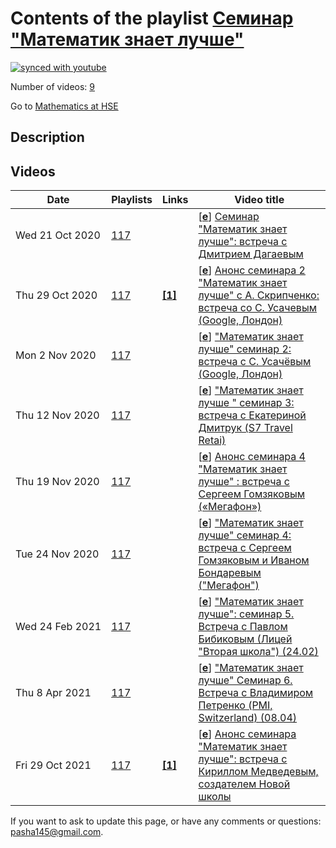 # Contents of the playlist [Семинар "Математик знает лучше"](https://www.youtube.com/playlist?list=PLq3E5oubNNoBImIGlY8v05VZOOZeEYL2M)

[![synced with youtube](https://img.shields.io/github/last-commit/mathphysschool/mathphysschool.github.io/autoupdate1?label=synced%20with%20youtube)](https://github.com/mathphysschool/mathphysschool.github.io/commits/autoupdate1)

Number of videos: [9](#videos)

Go to [Mathematics at HSE](../README.md)

## Description



## Videos

|Date|Playlists|Links|Video title|
|---|---|---|---|
| Wed&nbsp;21&nbsp;Oct&nbsp;2020 | [117](../playlists/117 "Семинар &#34;Математик знает лучше&#34;") |  | [[**e**](https://studio.youtube.com/video/C63EAT-R9G4/edit "Edit")] [Семинар &#34;Математик знает лучше&#34;: встреча с Дмитрием Дагаевым](https://www.youtube.com/watch?v=C63EAT-R9G4&list=PLq3E5oubNNoBImIGlY8v05VZOOZeEYL2M) |
| Thu&nbsp;29&nbsp;Oct&nbsp;2020 | [117](../playlists/117 "Семинар &#34;Математик знает лучше&#34;") | [**[1]**](https://math.hse.ru/announcements/412259099.html) | [[**e**](https://studio.youtube.com/video/PjFvMUB89Lo/edit "Edit")] [Анонс семинара 2 &#34;Математик знает лучше&#34; с  А. Скрипченко:  встреча со С. Усачевым (Google, Лондон)](https://www.youtube.com/watch?v=PjFvMUB89Lo&list=PLq3E5oubNNoBImIGlY8v05VZOOZeEYL2M "Подробности по ссылке: https://math.hse.ru/announcements/412259099.html") |
| Mon&nbsp;2&nbsp;Nov&nbsp;2020 | [117](../playlists/117 "Семинар &#34;Математик знает лучше&#34;") |  | [[**e**](https://studio.youtube.com/video/upT8LJeAcQg/edit "Edit")] [&#34;Математик знает лучше&#34; семинар 2: встреча с С. Усачёвым (Google, Лондон)](https://www.youtube.com/watch?v=upT8LJeAcQg&list=PLq3E5oubNNoBImIGlY8v05VZOOZeEYL2M) |
| Thu&nbsp;12&nbsp;Nov&nbsp;2020 | [117](../playlists/117 "Семинар &#34;Математик знает лучше&#34;") |  | [[**e**](https://studio.youtube.com/video/rr7C2vfM-po/edit "Edit")] [&#34;Математик знает лучше &#34; семинар 3: встреча с Екатериной Дмитрук (S7 Travel Retai)](https://www.youtube.com/watch?v=rr7C2vfM-po&list=PLq3E5oubNNoBImIGlY8v05VZOOZeEYL2M "На этот раз в гостях у Александры Скрипченко Екатерина Дмитрук, генеральный директор S7 Travel Retail.&#013;Curriculum vitae: Екатерина - выпускница Второй школы и мехмата МГУ, выпускную работу писала на кафедре статистики под руководством Козлова Михаила Васильевича. С 2007-2009 - работала аналитиком в рекламном агентстве Smart (Detsu Smart). С 2009 - сотрудник  S7: начинала аналитиком в финансовом блоке (2009- 2012),  с 2012-2015 - руководитель проекта DataWareHouse, с 2015 по февраль 2020 - директор по продажам S7. В настоящее время - генеральный директор S7 Travel Retail, дочерней компании холдинга S7, которая занимается развитием сайта S7.ru, Приложений и Контактного центра.") |
| Thu&nbsp;19&nbsp;Nov&nbsp;2020 | [117](../playlists/117 "Семинар &#34;Математик знает лучше&#34;") |  | [[**e**](https://studio.youtube.com/video/IWfGCxJQUS8/edit "Edit")] [Анонс семинара 4 &#34;Математик знает лучше&#34; : встреча с Сергеем Гомзяковым («Мегафон»)](https://www.youtube.com/watch?v=IWfGCxJQUS8&list=PLq3E5oubNNoBImIGlY8v05VZOOZeEYL2M "24 ноября в 18.30 состоится очередной семинар «Математик знает лучше».  В гостях у Александры Скрипченко - Сергей Гомзяков («Мегафон»).") |
| Tue&nbsp;24&nbsp;Nov&nbsp;2020 | [117](../playlists/117 "Семинар &#34;Математик знает лучше&#34;") |  | [[**e**](https://studio.youtube.com/video/wwPYYXqmumE/edit "Edit")] [&#34;Математик знает лучше&#34; семинар 4: встреча с Сергеем Гомзяковым и Иваном Бондаревым (&#34;Мегафон&#34;)](https://www.youtube.com/watch?v=wwPYYXqmumE&list=PLq3E5oubNNoBImIGlY8v05VZOOZeEYL2M "Сергей Гомзяков закончил институт математики и компьютерных наук в УрФУ. В компании  «Мегафон» работает более пяти лет и сейчас является разработчиком в отделе «Качество и тестирование бизнес-систем». Сложные и непонятные требования от бизнеса сводит к обычной математической задаче с X и Y, превращая её в обычную и простую задачу для реализации. Оптимизирует процессы, ускоряя не только скорость выполнения, но и качество. На своём лично опыте расскажет о том, какие знания, полученные в университете, пригодились в работе, а также, как не нужно проходить собеседование.") |
| Wed&nbsp;24&nbsp;Feb&nbsp;2021 | [117](../playlists/117 "Семинар &#34;Математик знает лучше&#34;") |  | [[**e**](https://studio.youtube.com/video/srG9pM6PWJo/edit "Edit")] [&#34;Математик знает лучше&#34;: семинар 5. Встреча с Павлом Бибиковым (Лицей &#34;Вторая школа&#34;) (24.02)](https://www.youtube.com/watch?v=srG9pM6PWJo&list=PLq3E5oubNNoBImIGlY8v05VZOOZeEYL2M) |
| Thu&nbsp;8&nbsp;Apr&nbsp;2021 | [117](../playlists/117 "Семинар &#34;Математик знает лучше&#34;") |  | [[**e**](https://studio.youtube.com/video/CpRAaKo2D8I/edit "Edit")] [&#34;Математик знает лучше&#34; Семинар 6. Встреча с Владимиром Петренко (PMI, Switzerland) (08.04)](https://www.youtube.com/watch?v=CpRAaKo2D8I&list=PLq3E5oubNNoBImIGlY8v05VZOOZeEYL2M "08 апреля в 18.30 в Zoom состоялся очередной семинар «Математик знает лучше» с Александрой Скрипченко. &#013;Гость - Владимир Петренко, Manager Planning and Business Development (Eastern Europe region) Philip Morris International") |
| Fri&nbsp;29&nbsp;Oct&nbsp;2021 | [117](../playlists/117 "Семинар &#34;Математик знает лучше&#34;") | [**[1]**](https://t.me/joinchat/TBJ3YAKdmGwhn_uR) | [[**e**](https://studio.youtube.com/video/lpdsElaAmz8/edit "Edit")] [Анонс семинара &#34;Математик знает лучше&#34;: встреча с Кириллом Медведевым, создателем Новой школы](https://www.youtube.com/watch?v=lpdsElaAmz8&list=PLq3E5oubNNoBImIGlY8v05VZOOZeEYL2M "01 ноября в 19.00  в Zoom состоится очердной семинар &#34;Математик знает лучше&#34;. В гостях у декана факультета математики А.С. Скрипченко - Кирилл Медведев, создатель Новой школы. &#013;&#013;Для участия, пожалуйста, зарегистрируйтесь по ссылке, и мы пришлём вам ссылку в ZOOM перед началом семинара. &#013;Ссылка на чат для участников: https://t.me/joinchat/TBJ3YAKdmGwhn&#95;uR") |


 If you want to ask to update this page, or have any comments or questions: <pasha145@gmail.com>.